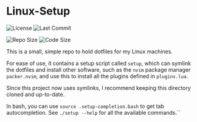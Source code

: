 # Linux-Setup

![License](https://img.shields.io/github/license/DoctorDalek1963/Linux-Setup)
![Last Commit](https://img.shields.io/github/last-commit/DoctorDalek1963/Linux-Setup)

![Repo Size](https://img.shields.io/github/repo-size/DoctorDalek1963/Linux-Setup)
![Code Size](https://img.shields.io/github/languages/code-size/DoctorDalek1963/Linux-Setup)

This is a small, simple repo to hold dotfiles for my Linux machines.

For ease of use, it contains a setup script called `setup`, which can symlink the dotfiles and
install other software, such as the `nvim` package manager `packer.nvim`, and use this to install
all the plugins defined in `plugins.lua`.

Since this project now uses symlinks, I recommend keeping this directory cloned and up-to-date.

In bash, you can use `source .setup-completion.bash` to get tab autocompletion. See `./setup --help` for all the available commands.``
